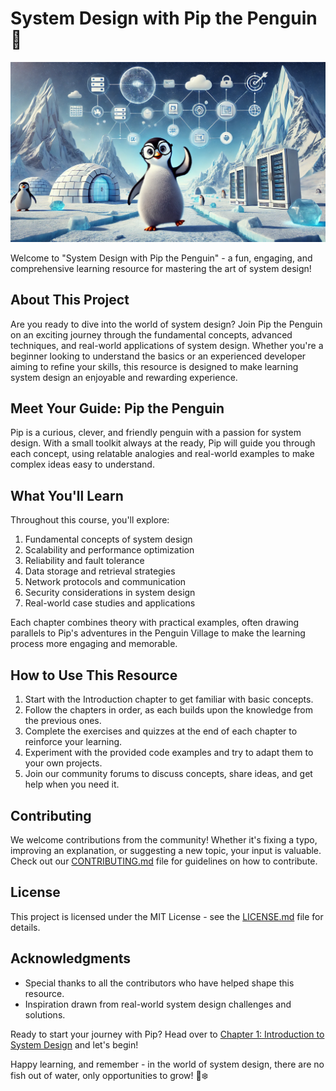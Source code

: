 # System Design with Pip the Penguin 🐧

![](resources/images/home-banner.webp)

Welcome to "System Design with Pip the Penguin" - a fun, engaging, and comprehensive learning resource for mastering the art of system design!

## About This Project

Are you ready to dive into the world of system design? Join Pip the Penguin on an exciting journey through the fundamental concepts, advanced techniques, and real-world applications of system design. Whether you're a beginner looking to understand the basics or an experienced developer aiming to refine your skills, this resource is designed to make learning system design an enjoyable and rewarding experience.

## Meet Your Guide: Pip the Penguin

Pip is a curious, clever, and friendly penguin with a passion for system design. With a small toolkit always at the ready, Pip will guide you through each concept, using relatable analogies and real-world examples to make complex ideas easy to understand.

## What You'll Learn

Throughout this course, you'll explore:

1. Fundamental concepts of system design
2. Scalability and performance optimization
3. Reliability and fault tolerance
4. Data storage and retrieval strategies
5. Network protocols and communication
6. Security considerations in system design
7. Real-world case studies and applications

Each chapter combines theory with practical examples, often drawing parallels to Pip's adventures in the Penguin Village to make the learning process more engaging and memorable.

## How to Use This Resource

1. Start with the Introduction chapter to get familiar with basic concepts.
2. Follow the chapters in order, as each builds upon the knowledge from the previous ones.
3. Complete the exercises and quizzes at the end of each chapter to reinforce your learning.
4. Experiment with the provided code examples and try to adapt them to your own projects.
5. Join our community forums to discuss concepts, share ideas, and get help when you need it.

## Contributing

We welcome contributions from the community! Whether it's fixing a typo, improving an explanation, or suggesting a new topic, your input is valuable. Check out our [CONTRIBUTING.md](CONTRIBUTING.md) file for guidelines on how to contribute.

## License

This project is licensed under the MIT License - see the [LICENSE.md](LICENSE.md) file for details.

## Acknowledgments

- Special thanks to all the contributors who have helped shape this resource.
- Inspiration drawn from real-world system design challenges and solutions.

Ready to start your journey with Pip? Head over to [Chapter 1: Introduction to System Design](resources/chapters/01-introduction-to-system-design.md) and let's begin!

Happy learning, and remember - in the world of system design, there are no fish out of water, only opportunities to grow! 🐧❄️
